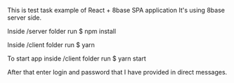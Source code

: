 This is test task example of React + 8base SPA application
It's using 8base server side.  

Inside /server folder run $ npm install

Inside /client folder run $ yarn

To start app inside /client folder run $ yarn start

After that enter login and password that I have provided in direct messages. 

